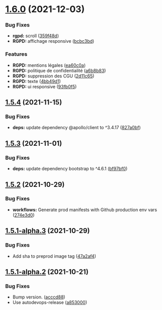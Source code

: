 # [1.6.0](https://github.com/SocialGouv/nos1000jours-web-pro/compare/v1.5.4...v1.6.0) (2021-12-03)


### Bug Fixes

* **rgpd:** scroll ([359f48d](https://github.com/SocialGouv/nos1000jours-web-pro/commit/359f48d7d50eca6570fc1ee71f5a96f8cc91e470))
* **RGPD:** affichage responsive ([bcbc3bd](https://github.com/SocialGouv/nos1000jours-web-pro/commit/bcbc3bd373d7d26ce85ac613daf6e73dfc438959))


### Features

* **RGPD:** mentions légales ([ea60c0a](https://github.com/SocialGouv/nos1000jours-web-pro/commit/ea60c0aa0fcd7a91c48da1fe6dd3f38cb9945885))
* **RGPD:** politique de confidentialité ([a6b8b83](https://github.com/SocialGouv/nos1000jours-web-pro/commit/a6b8b83cc690b126963f7c3718b3243d04b5b4b2))
* **RGPD:** suppression des CGU ([2d11c65](https://github.com/SocialGouv/nos1000jours-web-pro/commit/2d11c6531307cbeac9eb8b0ae395aff882dde57e))
* **RGPD:** texte ([4bb49d1](https://github.com/SocialGouv/nos1000jours-web-pro/commit/4bb49d16004f32af8ff19890fd193f0fc5878c74))
* **RGPD:** ui responsive ([93fb0f5](https://github.com/SocialGouv/nos1000jours-web-pro/commit/93fb0f54c2f1120de81ecf2335e90fbe8a8d3383))

## [1.5.4](https://github.com/SocialGouv/nos1000jours-web-pro/compare/v1.5.3...v1.5.4) (2021-11-15)


### Bug Fixes

* **deps:** update dependency @apollo/client to ^3.4.17 ([827a0bf](https://github.com/SocialGouv/nos1000jours-web-pro/commit/827a0bf5261f45ef2b8ee3c2c01bac5b1693bad1))

## [1.5.3](https://github.com/SocialGouv/nos1000jours-web-pro/compare/v1.5.2...v1.5.3) (2021-11-01)


### Bug Fixes

* **deps:** update dependency bootstrap to ^4.6.1 ([bf97bf0](https://github.com/SocialGouv/nos1000jours-web-pro/commit/bf97bf06ae9d4ab356fd38d33e0aab6120b19052))

## [1.5.2](https://github.com/SocialGouv/nos1000jours-web-pro/compare/v1.5.1...v1.5.2) (2021-10-29)


### Bug Fixes

* **workflows:** Generate prod manifests with Github production env vars ([274e3d0](https://github.com/SocialGouv/nos1000jours-web-pro/commit/274e3d0a8dc0ba87a1c3c0a05eb295ff9b68b542))

## [1.5.1-alpha.3](https://github.com/SocialGouv/nos1000jours-web-pro/compare/v1.5.1-alpha.2...v1.5.1-alpha.3) (2021-10-29)


### Bug Fixes

* Add sha to preprod image tag ([47a2af4](https://github.com/SocialGouv/nos1000jours-web-pro/commit/47a2af428dee1d23c601d750f5a83bcd7b31d808))

## [1.5.1-alpha.2](https://github.com/SocialGouv/nos1000jours-web-pro/compare/v1.5.1-alpha.1...v1.5.1-alpha.2) (2021-10-21)


### Bug Fixes

* Bump version. ([acccd88](https://github.com/SocialGouv/nos1000jours-web-pro/commit/acccd88f0c915dc88a1df86bef3e71c015767f87))
* Use autodevops-release ([a853000](https://github.com/SocialGouv/nos1000jours-web-pro/commit/a8530001e3088de3d4186940f53367907e6d3b28))
